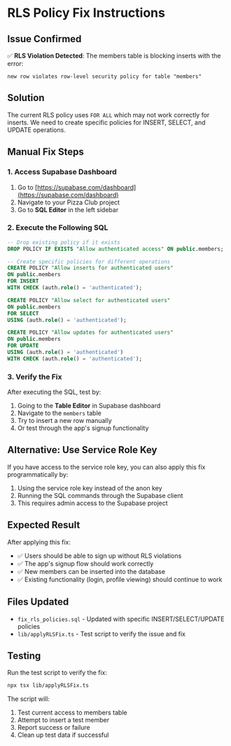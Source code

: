 # RLS Policy Fix Instructions

## Issue Confirmed
✅ **RLS Violation Detected**: The members table is blocking inserts with the error:
```
new row violates row-level security policy for table "members"
```

## Solution
The current RLS policy uses `FOR ALL` which may not work correctly for inserts. We need to create specific policies for INSERT, SELECT, and UPDATE operations.

## Manual Fix Steps

### 1. Access Supabase Dashboard
1. Go to [https://supabase.com/dashboard](https://supabase.com/dashboard)
2. Navigate to your Pizza Club project
3. Go to **SQL Editor** in the left sidebar

### 2. Execute the Following SQL

```sql
-- Drop existing policy if it exists
DROP POLICY IF EXISTS "Allow authenticated access" ON public.members;

-- Create specific policies for different operations
CREATE POLICY "Allow inserts for authenticated users"
ON public.members
FOR INSERT
WITH CHECK (auth.role() = 'authenticated');

CREATE POLICY "Allow select for authenticated users"
ON public.members
FOR SELECT
USING (auth.role() = 'authenticated');

CREATE POLICY "Allow updates for authenticated users"
ON public.members
FOR UPDATE
USING (auth.role() = 'authenticated')
WITH CHECK (auth.role() = 'authenticated');
```

### 3. Verify the Fix
After executing the SQL, test by:
1. Going to the **Table Editor** in Supabase dashboard
2. Navigate to the `members` table
3. Try to insert a new row manually
4. Or test through the app's signup functionality

## Alternative: Use Service Role Key

If you have access to the service role key, you can also apply this fix programmatically by:

1. Using the service role key instead of the anon key
2. Running the SQL commands through the Supabase client
3. This requires admin access to the Supabase project

## Expected Result
After applying this fix:
- ✅ Users should be able to sign up without RLS violations
- ✅ The app's signup flow should work correctly
- ✅ New members can be inserted into the database
- ✅ Existing functionality (login, profile viewing) should continue to work

## Files Updated
- `fix_rls_policies.sql` - Updated with specific INSERT/SELECT/UPDATE policies
- `lib/applyRLSFix.ts` - Test script to verify the issue and fix

## Testing
Run the test script to verify the fix:
```bash
npx tsx lib/applyRLSFix.ts
```

The script will:
1. Test current access to members table
2. Attempt to insert a test member
3. Report success or failure
4. Clean up test data if successful








